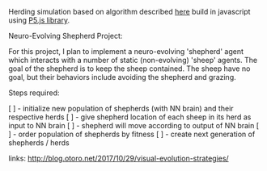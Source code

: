 Herding simulation based on algorithm described [here](https://www.ncbi.nlm.nih.gov/pmc/articles/PMC4191104/) build in javascript using [P5.js library](https://p5js.org/).


Neuro-Evolving Shepherd Project:

For this project, I plan to implement a neuro-evolving 'shepherd' agent which interacts with a number of static (non-evolving) 'sheep' agents.  The goal of the shepherd is to keep the sheep contained.  The sheep have no goal, but their behaviors include avoiding the shepherd and grazing.

Steps required:

[ ] - initialize new population of shepherds (with NN brain) and their respective herds
[ ] - give shepherd location of each sheep in its herd as input to NN brain
[ ] - shepherd will move according to output of NN brain
[ ] - order population of shepherds by fitness
[ ] - create next generation of shepherds / herds

links:
http://blog.otoro.net/2017/10/29/visual-evolution-strategies/
